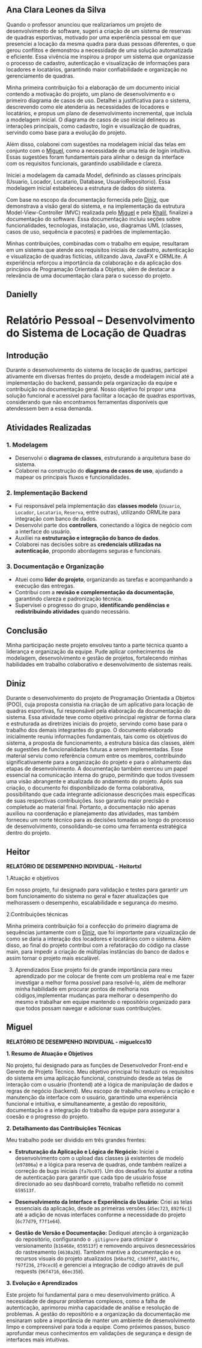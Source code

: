 ## Ana Clara Leones da Silva

Quando o professor anunciou que realizaríamos um projeto de desenvolvimento de software, sugeri a criação de um sistema de reservas de quadras esportivas, motivado por uma experiência pessoal em que presenciei a locação da mesma quadra para duas pessoas diferentes, o que gerou conflitos e demonstrou a necessidade de uma solução automatizada e eficiente. Essa vivência me inspirou a propor um sistema que organizasse o processo de cadastro, autenticação e visualização de informações para locadores e locatários, garantindo maior confiabilidade e organização no gerenciamento de quadras.

Minha primeira contribuição foi a elaboração de um documento inicial contendo a motivação do projeto, um plano de desenvolvimento e o primeiro diagrama de casos de uso. Detalhei a justificativa para o sistema, descrevendo como ele atenderia às necessidades de locadores e locatários, e propus um plano de desenvolvimento incremental, que incluía a modelagem inicial. O diagrama de casos de uso inicial delineou as interações principais, como cadastro, login e visualização de quadras, servindo como base para a evolução do projeto.

Além disso, colaborei com sugestões na modelagem inicial das telas em conjunto com o [Miguel](https://github.com/miguelccs10), como a necessidade de uma tela de login intuitiva. Essas sugestões foram fundamentais para alinhar o design da interface com os requisitos funcionais, garantindo usabilidade e clareza.

Iniciei a modelagem da camada Model, definindo as classes principais (Usuario, Locador, Locatario, Database, UsuarioRepositorio). Essa modelagem inicial estabeleceu a estrutura de dados do sistema.

Com base no escopo da documentação fornecida pelo [Diniz](https://github.com/dinizanjos), que demonstrava a visão geral do sistema, e na implementação da estrutura Model-View-Controller (MVC) realizada pelo [Miguel](https://github.com/miguelccs10) e pela [Khalil](https://github.com/Khalielly), finalizei a documentação do software. Essa documentação incluiu seções sobre funcionalidades, tecnologias, instalação, uso, diagramas UML (classes, casos de uso, sequência e pacotes) e padrões de implementação.

Minhas contribuições, combinadas com o trabalho em equipe, resultaram em um sistema que atende aos requisitos iniciais de cadastro, autenticação e visualização de quadras fictícias, utilizando Java, JavaFX e ORMLite. A experiência reforçou a importância da colaboração e da aplicação dos princípios de Programação Orientada a Objetos, além de destacar a relevância de uma documentação clara para o sucesso do projeto.

## Danielly

# Relatório Pessoal – Desenvolvimento do Sistema de Locação de Quadras

## Introdução

Durante o desenvolvimento do sistema de locação de quadras, participei ativamente em diversas frentes do projeto, desde a modelagem inicial até a implementação do backend, passando pela organização da equipe e contribuição na documentação geral. Nosso objetivo foi propor uma solução funcional e acessível para facilitar a locação de quadras esportivas, considerando que não encontramos ferramentas disponíveis que atendessem bem a essa demanda.

## Atividades Realizadas

### 1. Modelagem

- Desenvolvi o **diagrama de classes**, estruturando a arquitetura base do sistema.
- Colaborei na construção do **diagrama de casos de uso**, ajudando a mapear os principais fluxos e funcionalidades.

### 2. Implementação Backend

- Fui responsável pela implementação das **classes modelo** (`Usuario`, `Locador`, `Locatario`, `Reserva`, entre outras), utilizando ORMLite para integração com banco de dados.
- Desenvolvi parte dos **controllers**, conectando a lógica de negócio com a interface do usuário.
- Auxiliei na **estruturação e integração do banco de dados**.
- Colaborei nas decisões sobre as **credenciais utilizadas na autenticação**, propondo abordagens seguras e funcionais.

### 3. Documentação e Organização

- Atuei como **líder do projeto**, organizando as tarefas e acompanhando a execução das entregas.
- Contribuí com a **revisão e complementação da documentação**, garantindo clareza e padronização técnica.
- Supervisei o progresso do grupo, **identificando pendências e redistribuindo atividades** quando necessário.

## Conclusão

Minha participação neste projeto envolveu tanto a parte técnica quanto a liderança e organização da equipe. Pude aplicar conhecimentos de modelagem, desenvolvimento e gestão de projetos, fortalecendo minhas habilidades em trabalho colaborativo e desenvolvimento de sistemas reais.


## Diniz

Durante o desenvolvimento do projeto de Programação Orientada a Objetos (POO), cuja proposta consistia na criação de um aplicativo para locação de quadras esportivas, fui responsável pela elaboração da documentação do sistema. Essa atividade teve como objetivo principal registrar de forma clara e estruturada as diretrizes iniciais do projeto, servindo como base para o trabalho dos demais integrantes do grupo.
O documento elaborado inicialmente reuniu informações fundamentais, tais como os objetivos do sistema, a proposta de funcionamento, a estrutura básica das classes, além de sugestões de funcionalidades futuras a serem implementadas. Esse material serviu como referência comum entre os membros, contribuindo significativamente para a organização do projeto e para o alinhamento das etapas de desenvolvimento.
A documentação também exerceu um papel essencial na comunicação interna do grupo, permitindo que todos tivessem uma visão abrangente e atualizada do andamento do projeto. Após sua criação, o documento foi disponibilizado de forma colaborativa, possibilitando que cada integrante adicionasse descrições mais específicas de suas respectivas contribuições. Isso garantiu maior precisão e completude ao material final.
Portanto, a documentação não apenas auxiliou na coordenação e planejamento das atividades, mas também forneceu um norte técnico para as decisões tomadas ao longo do processo de desenvolvimento, consolidando-se como uma ferramenta estratégica dentro do projeto.

## Heitor

**RELATÓRIO DE DESEMPENHO INDIVIDUAL - Heitortxl**

1.Atuação e objetivos

Em nosso projeto, fui designado para validação e testes para garantir um bom funcionamento do sistema no geral e fazer atualizações que melhorassem o desempenho, escalabilidade e segurança do mesmo.

2.Contribuições técnicas

Minha primeira contribuição foi a confecção do primeiro diagrama de sequências juntamente com o [Diniz](https://github.com/dinizanjos), que foi importante para vizualização de como se daria a interação dos locadores e locatários com o sistema.
Além disso, ao final do projeto contribui com a refatoração do código na classe main, para impedir a criação de múltiplas instâncias do banco de dados e assim tornar o projeto mais escalável.

3. Aprendizados
 Esse projeto foi de grande importância para meu aprendizado por me colocar de frente com um problema real e me fazer investigar a melhor forma possível para resolvê-lo, além de melhorar minha habilidade em procurar pontos de melhoria nos códigos,implementar mudanças para melhorar o desempenho do mesmo e trabalhar em equipe mantendo o repositório organizado para que todos possam navegar e adicionar suas contribuições.

## Miguel

**RELATÓRIO DE DESEMPENHO INDIVIDUAL - miguelccs10**

**1. Resumo de Atuação e Objetivos**

No projeto, fui designado para as funções de Desenvolvedor Front-end e Gerente de Projeto Técnico. Meu objetivo principal foi traduzir os requisitos do sistema em uma aplicação funcional, construindo desde as telas de interação com o usuário (frontend) até a lógica de manipulação de dados e regras de negócio (backend). Meu escopo de trabalho envolveu a criação e manutenção da interface com o usuário, garantindo uma experiência funcional e intuitiva, e simultaneamente, a gestão do repositório, documentação e a integração do trabalho da equipe para assegurar a coesão e o progresso do projeto.

**2. Detalhamento das Contribuições Técnicas**

Meu trabalho pode ser dividido em três grandes frentes:

* **Estruturação da Aplicação e Lógica de Negócio:** Iniciei o desenvolvimento com o upload das classes já existentes de modelo (`e97806a`) e a lógica para reserva de quadras, onde também realizei a correção de bugs iniciais (`fa7bc07`). Um dos desafios foi ajustar a rotina de autenticação para garantir que cada tipo de usuário fosse direcionado ao seu dashboard correto, trabalho refletido no commit `659513f`.

* **Desenvolvimento da Interface e Experiência do Usuário:** Criei as telas essenciais da aplicação, desde as primeiras versões (`45ec723`, `892f6c1`) até a adição de novas interfaces conforme a necessidade do projeto (`6c77d79`, `f7f1e64`).

* **Gestão de Versão e Documentação:** Dediquei atenção à organização do repositório, configurando o `.gitignore` para otimizar o versionamento (`b16468e`, `659513f`) e removendo arquivos desnecessários do rastreamento (`4638a20`). Também mantive a documentação e os recursos visuais do projeto atualizados (`b6baf92`, `c3ddf97`, `abb1f6c`, `f97f236`, `2f9cec8`) e gerenciei a integração de código através de pull requests (`96f4716`, `66ec358`).

**3. Evolução e Aprendizados**

Este projeto foi fundamental para o meu desenvolvimento prático. A necessidade de depurar problemas complexos, como a falha de autenticação, aprimorou minha capacidade de análise e resolução de problemas. A gestão do repositório e a organização da documentação me ensinaram sobre a importância de manter um ambiente de desenvolvimento limpo e compreensível para toda a equipe. Como próximos passos, busco aprofundar meus conhecimentos em validações de segurança e design de interfaces mais intuitivas.
